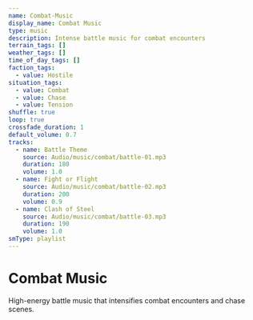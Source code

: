 ```yaml
---
name: Combat-Music
display_name: Combat Music
type: music
description: Intense battle music for combat encounters
terrain_tags: []
weather_tags: []
time_of_day_tags: []
faction_tags:
  - value: Hostile
situation_tags:
  - value: Combat
  - value: Chase
  - value: Tension
shuffle: true
loop: true
crossfade_duration: 1
default_volume: 0.7
tracks:
  - name: Battle Theme
    source: Audio/music/combat/battle-01.mp3
    duration: 180
    volume: 1.0
  - name: Fight or Flight
    source: Audio/music/combat/battle-02.mp3
    duration: 200
    volume: 0.9
  - name: Clash of Steel
    source: Audio/music/combat/battle-03.mp3
    duration: 190
    volume: 1.0
smType: playlist
---
```


# Combat Music

High-energy battle music that intensifies combat encounters and chase scenes.

